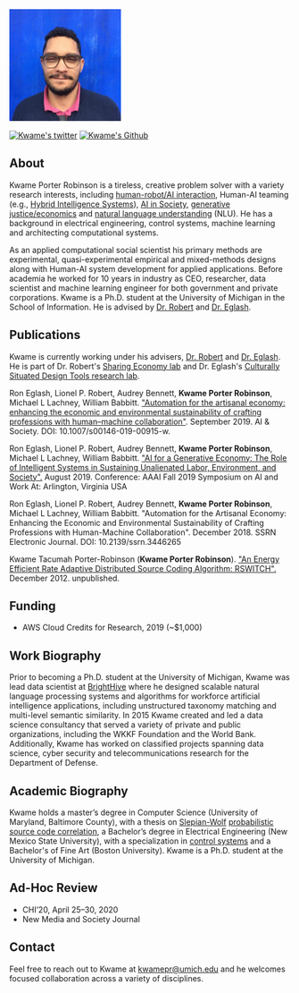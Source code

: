 <img src="./images/mexico_city_blue.jpg" height="200" alt="Photo of Kwame Porter Robinson with a blue wall behind him.">

[![Kwame's twitter][1.1]][1]
[![Kwame's Github][6.1]][6]

## About

Kwame Porter Robinson is a tireless, creative problem solver with a variety research interests, including [human-robot/AI interaction](https://en.wikipedia.org/wiki/Human%E2%80%93robot_interaction), Human-AI teaming (e.g., [Hybrid Intelligence Systems](https://hyints.engin.umich.edu/)), [AI in Society](https://link.springer.com/journal/146), [generative justice/economics](https://www.researchgate.net/publication/311811471_An_Introduction_to_Generative_Justice) and [natural language understanding](https://en.wikipedia.org/wiki/Natural-language_understanding) (NLU). He has a background in electrical engineering, control systems, machine learning and architecting computational systems. 

As an applied computational social scientist his primary methods are experimental, quasi-experimental empirical and mixed-methods designs along with Human-AI system development for applied applications. Before academia he worked for 10 years in industry as CEO, researcher, data scientist and machine learning engineer for both government and private corporations. Kwame is a Ph.D. student at the University of Michigan in the School of Information. He is advised by [Dr. Robert](https://sites.google.com/a/umich.edu/lionelrobert/home) and [Dr. Eglash](https://generativejustice.org/).

## Publications

Kwame is currently working under his advisers, [Dr. Robert](https://sites.google.com/a/umich.edu/lionelrobert/home) and [Dr. Eglash](https://generativejustice.org/). He is part of Dr. Robert's [Sharing Economy lab](https://beta.si.umich.edu/people/lionel-robert) and Dr. Eglash's [Culturally Situated Design Tools research lab](https://www.researchgate.net/lab/Ron-Eglashs-Culturally-Situated-Design-Tools-Research-Lab-Ron-Eglash).

Ron Eglash, Lionel P. Robert, Audrey Bennett, **Kwame Porter Robinson**, Michael L Lachney, William Babbitt. ["Automation for the artisanal economy: enhancing the economic and environmental sustainability of crafting professions with human–machine collaboration"](https://www.researchgate.net/publication/336227027_Automation_for_the_artisanal_economy_enhancing_the_economic_and_environmental_sustainability_of_crafting_professions_with_human-machine_collaboration). September 2019. AI & Society. DOI: 10.1007/s00146-019-00915-w.

Ron Eglash, Lionel P. Robert, Audrey Bennett, **Kwame Porter Robinson**, Michael L Lachney, William Babbitt. ["AI for a Generative Economy: The Role of Intelligent Systems in Sustaining Unalienated Labor, Environment, and Society".](https://www.researchgate.net/publication/335391995_AI_for_a_Generative_Economy_The_Role_of_Intelligent_Systems_in_Sustaining_Unalienated_Labor_Environment_and_Society) August 2019. Conference: AAAI Fall 2019 Symposium on AI and Work At: Arlington, Virginia USA

Ron Eglash, Lionel P. Robert, Audrey Bennett, **Kwame Porter Robinson**, Michael L Lachney, William Babbitt. "Automation for the Artisanal Economy: Enhancing the Economic and Environmental Sustainability of Crafting Professions with Human-Machine Collaboration". December 2018. SSRN Electronic Journal. DOI: 10.2139/ssrn.3446265

Kwame Tacumah Porter-Robinson (**Kwame Porter Robinson**). ["An Energy Efficient Rate Adaptive Distributed Source Coding
Algorithm: RSWITCH".](https://drive.google.com/file/d/0B0z76rIRuw_mLTlpeWZiV2tNaGs/view) December 2012. unpublished.

## Funding

* AWS Cloud Credits for Research, 2019 (~$1,000)

## Work Biography

Prior to becoming a Ph.D. student at the University of Michigan, Kwame was lead data scientist at [BrightHive](https://www.brigthive.io) where he designed scalable natural language processing systems and algorithms for workforce artificial intelligence applications, including unstructured taxonomy matching and multi-level semantic similarity. In 2015 Kwame created and led a data science consultancy that served a variety of private and public organizations, including the WKKF Foundation and the World Bank.  Additionally, Kwame has worked on classified projects spanning data science, cyber security and telecommunications research for the Department of Defense. 

## Academic Biography
Kwame holds a master’s degree in Computer Science (University of Maryland, Baltimore County), with a thesis on [Slepian-Wolf](https://en.wikipedia.org/wiki/Slepian%E2%80%93Wolf_coding_) [probabilistic source code correlation](https://drive.google.com/file/d/0B0z76rIRuw_mLTlpeWZiV2tNaGs/view), a Bachelor’s degree in Electrical Engineering (New Mexico State University), with a specialization in [control systems](https://en.wikipedia.org/wiki/Control_theory) and a Bachelor's of Fine Art (Boston University). Kwame is a Ph.D. student at the University of Michigan.

## Ad-Hoc Review
* CHI’20, April 25–30, 2020
* New Media and Society Journal

## Contact

Feel free to reach out to Kwame at [kwamepr@umich.edu](mailto:kwamepr@umich.edu) and he welcomes focused collaboration across a variety of disciplines.

[1.1]: http://i.imgur.com/tXSoThF.png (twitter icon with padding)
[6.1]: http://i.imgur.com/0o48UoR.png (github icon with padding)

[1]: http://www.twitter.com/kporterrobinson
[6]: http://www.github.com/robinsonkwame
